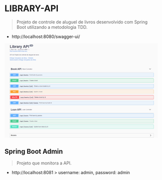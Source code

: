 # LIBRARY-API

> Projeto de controle de aluguel de livros desenvolvido com Spring Boot utilizando a metodologia TDD.

- http://localhost:8080/swagger-ui/

<p align="center">
    <img src="./api.png" alt="drawing" width="950"/>
</p>

## Spring Boot Admin

> Projeto que monitora a API.

- http://localhost:8081 > username: admin, password: admin

